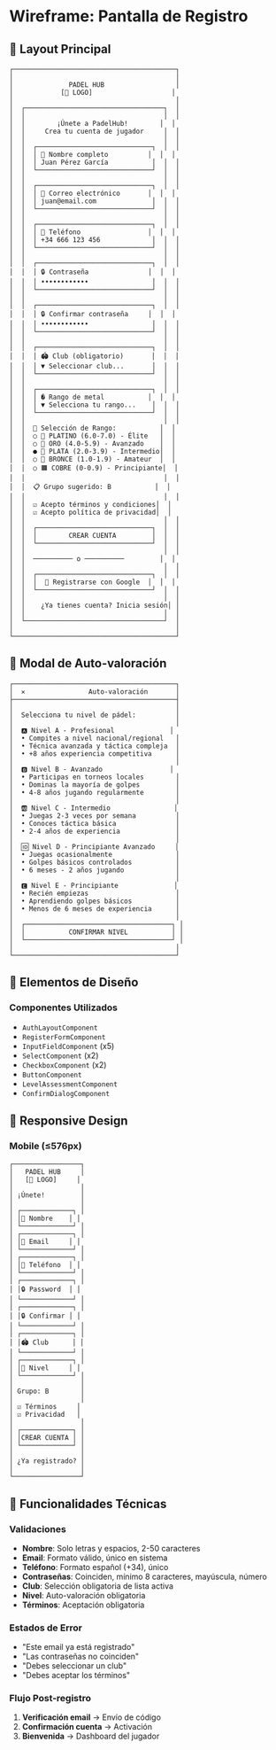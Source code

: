# Wireframe: Pantalla de Registro

## 📱 Layout Principal

```
┌─────────────────────────────────────────┐
│                                         │
│              PADEL HUB                  │
│            [🏓 LOGO]                    │
│                                         │
│  ┌───────────────────────────────────┐  │
│  │                                   │  │
│  │        ¡Únete a PadelHub!        │  │
│  │     Crea tu cuenta de jugador     │  │
│  │                                   │  │
│  │  ┌─────────────────────────────┐  │  │
│  │  │ 👤 Nombre completo          │  │  │
│  │  │ Juan Pérez García           │  │  │
│  │  └─────────────────────────────┘  │  │
│  │                                   │  │
│  │  ┌─────────────────────────────┐  │  │
│  │  │ 📧 Correo electrónico       │  │  │
│  │  │ juan@email.com              │  │  │
│  │  └─────────────────────────────┘  │  │
│  │                                   │  │
│  │  ┌─────────────────────────────┐  │  │
│  │  │ 📱 Teléfono                 │  │  │
│  │  │ +34 666 123 456             │  │  │
│  │  └─────────────────────────────┘  │  │
│  │                                   │  │
│  │  ┌─────────────────────────────┐  │  │
│  │  │ 🔒 Contraseña               │  │  │
│  │  │ ••••••••••••                │  │  │
│  │  └─────────────────────────────┘  │  │
│  │                                   │  │
│  │  ┌─────────────────────────────┐  │  │
│  │  │ 🔒 Confirmar contraseña     │  │  │
│  │  │ ••••••••••••                │  │  │
│  │  └─────────────────────────────┘  │  │
│  │                                   │  │
│  │  ┌─────────────────────────────┐  │  │
│  │  │ 🏟️ Club (obligatorio)       │  │  │
│  │  │ ▼ Seleccionar club...       │  │  │
│  │  └─────────────────────────────┘  │  │
│  │                                   │  │
│  │  ┌─────────────────────────────┐  │  │
│  │  │ � Rango de metal           │  │  │
│  │  │ ▼ Selecciona tu rango...    │  │  │
│  │  └─────────────────────────────┘  │  │
│  │                                   │  │
│  │  🎯 Selección de Rango:           │  │
│  │  ○ 💎 PLATINO (6.0-7.0) - Élite   │  │
│  │  ○ 🥇 ORO (4.0-5.9) - Avanzado    │  │
│  │  ● 🥈 PLATA (2.0-3.9) - Intermedio│  │
│  │  ○ 🥉 BRONCE (1.0-1.9) - Amateur  │  │
│  │  ○ 🟫 COBRE (0-0.9) - Principiante│  │
│  │                                   │  │
│  │  📋 Grupo sugerido: B           │  │
│  │                                   │  │
│  │  ☑️ Acepto términos y condiciones│  │
│  │  ☑️ Acepto política de privacidad│  │
│  │                                   │  │
│  │  ┌─────────────────────────────┐  │  │
│  │  │        CREAR CUENTA         │  │  │
│  │  └─────────────────────────────┘  │  │
│  │                                   │  │
│  │  ────────── o ──────────         │  │
│  │                                   │  │
│  │  ┌─────────────────────────────┐  │  │
│  │  │  🔵 Registrarse con Google  │  │  │
│  │  └─────────────────────────────┘  │  │
│  │                                   │  │
│  │    ¿Ya tienes cuenta? Inicia sesión│ │
│  │                                   │  │
│  └───────────────────────────────────┘  │
│                                         │
└─────────────────────────────────────────┘
```

## 🎯 Modal de Auto-valoración

```
┌─────────────────────────────────────────┐
│  ✕                Auto-valoración       │
├─────────────────────────────────────────┤
│                                         │
│  Selecciona tu nivel de pádel:          │
│                                         │
│  🅰️ Nivel A - Profesional              │
│  • Compites a nivel nacional/regional   │
│  • Técnica avanzada y táctica compleja  │
│  • +8 años experiencia competitiva      │
│                                         │
│  🅱️ Nivel B - Avanzado                 │
│  • Participas en torneos locales        │
│  • Dominas la mayoría de golpes         │
│  • 4-8 años jugando regularmente        │
│                                         │
│  🆎 Nivel C - Intermedio                │
│  • Juegas 2-3 veces por semana          │
│  • Conoces táctica básica               │
│  • 2-4 años de experiencia              │
│                                         │
│  🆔 Nivel D - Principiante Avanzado     │
│  • Juegas ocasionalmente                │
│  • Golpes básicos controlados           │
│  • 6 meses - 2 años jugando             │
│                                         │
│  🅴 Nivel E - Principiante              │
│  • Recién empiezas                      │
│  • Aprendiendo golpes básicos           │
│  • Menos de 6 meses de experiencia      │
│                                         │
│  ┌─────────────────────────────────────┐ │
│  │           CONFIRMAR NIVEL           │ │
│  └─────────────────────────────────────┘ │
│                                         │
└─────────────────────────────────────────┘
```

## 🎨 Elementos de Diseño

### Componentes Utilizados
- `AuthLayoutComponent`
- `RegisterFormComponent`
- `InputFieldComponent` (x5)
- `SelectComponent` (x2)
- `CheckboxComponent` (x2)
- `ButtonComponent`
- `LevelAssessmentComponent`
- `ConfirmDialogComponent`

## 📱 Responsive Design

### Mobile (≤576px)
```
┌─────────────────┐
│   PADEL HUB     │
│   [🏓 LOGO]     │
│                 │
│ ¡Únete!         │
│                 │
│ ┌─────────────┐ │
│ │👤 Nombre    │ │
│ └─────────────┘ │
│ ┌─────────────┐ │
│ │📧 Email     │ │
│ └─────────────┘ │
│ ┌─────────────┐ │
│ │📱 Teléfono  │ │
│ └─────────────┘ │
│ ┌─────────────┐ │
│ │🔒 Password  │ │
│ └─────────────┘ │
│ ┌─────────────┐ │
│ │🔒 Confirmar │ │
│ └─────────────┘ │
│ ┌─────────────┐ │
│ │🏟️ Club      │ │
│ └─────────────┘ │
│ ┌─────────────┐ │
│ │🎾 Nivel     │ │
│ └─────────────┘ │
│                 │
│ Grupo: B        │
│                 │
│ ☑️ Términos     │
│ ☑️ Privacidad   │
│                 │
│ ┌─────────────┐ │
│ │CREAR CUENTA │ │
│ └─────────────┘ │
│                 │
│ ¿Ya registrado? │
│                 │
└─────────────────┘
```

## 🔧 Funcionalidades Técnicas

### Validaciones
- **Nombre**: Solo letras y espacios, 2-50 caracteres
- **Email**: Formato válido, único en sistema
- **Teléfono**: Formato español (+34), único
- **Contraseñas**: Coinciden, mínimo 8 caracteres, mayúscula, número
- **Club**: Selección obligatoria de lista activa
- **Nivel**: Auto-valoración obligatoria
- **Términos**: Aceptación obligatoria

### Estados de Error
- "Este email ya está registrado"
- "Las contraseñas no coinciden"
- "Debes seleccionar un club"
- "Debes aceptar los términos"

### Flujo Post-registro
1. **Verificación email** → Envío de código
2. **Confirmación cuenta** → Activación
3. **Bienvenida** → Dashboard del jugador
